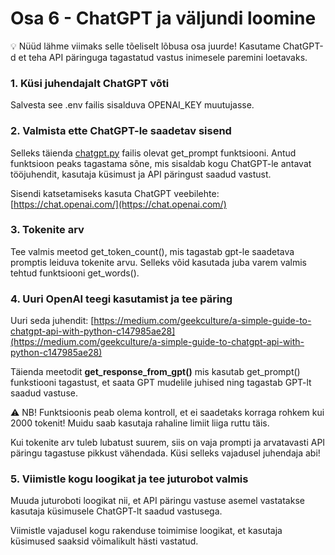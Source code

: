 # Osa 6 - ChatGPT ja väljundi loomine

<aside>
💡 Nüüd lähme viimaks selle tõeliselt lõbusa osa juurde! Kasutame ChatGPT-d et teha API päringuga tagastatud vastus inimesele paremini loetavaks.

</aside>

### 1. Küsi juhendajalt ChatGPT võti

Salvesta see .env failis sisalduva OPENAI_KEY muutujasse.

### 2. Valmista ette ChatGPT-le saadetav sisend

Selleks täienda [chatgpt.py](http://chatgpt.py) failis olevat get_prompt funktsiooni. Antud funktsioon peaks tagastama sõne, mis sisaldab kogu ChatGPT-le antavat tööjuhendit, kasutaja küsimust ja API päringust saadud vastust.

Sisendi katsetamiseks kasuta ChatGPT veebilehte: [https://chat.openai.com/](https://chat.openai.com/)

### 3. Tokenite arv

Tee valmis meetod get_token_count(), mis tagastab gpt-le saadetava promptis leiduva tokenite arvu. Selleks võid kasutada juba varem valmis tehtud funktsiooni get_words().

### 4. Uuri OpenAI teegi kasutamist ja tee päring

Uuri seda juhendit: [https://medium.com/geekculture/a-simple-guide-to-chatgpt-api-with-python-c147985ae28](https://medium.com/geekculture/a-simple-guide-to-chatgpt-api-with-python-c147985ae28)

Täienda meetodit ****************get_response_from_gpt()**************** mis kasutab get_prompt() funkstiooni tagastust, et saata GPT mudelile juhised ning tagastab GPT-lt saadud vastuse.

<aside>
⚠️ NB! Funktsioonis peab olema kontroll, et ei saadetaks korraga rohkem kui 2000 tokenit! Muidu saab kasutaja rahaline limiit liiga ruttu täis.

</aside>

Kui tokenite arv tuleb lubatust suurem, siis on vaja prompti ja arvatavasti API päringu tagastuse pikkust vähendada. Küsi selleks vajadusel juhendaja abi!

### 5. Viimistle kogu loogikat ja tee juturobot valmis

Muuda juturoboti loogikat nii, et API päringu vastuse asemel vastatakse kasutaja küsimusele ChatGPT-lt saadud vastusega.

Viimistle vajadusel kogu rakenduse toimimise loogikat, et kasutaja küsimused saaksid võimalikult hästi vastatud.